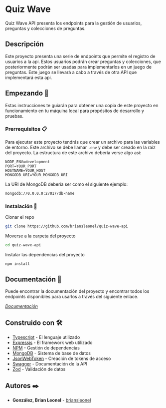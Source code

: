 # Quiz Wave

Quiz Wave API presenta los endpoints para la gestión de usuarios, preguntas y
colecciones de preguntas.

## Descripción

Este proyecto presenta una serie de endpoints que permite el registro de
usuarios a la api. Estos usuarios podrán crear preguntas y colecciones, que
posteriormente podrán ser usadas para implementarlos en un juego de preguntas.
Este juego se llevará a cabo a través de otra API que implementará esta api.

## Empezando 🚀

Estas instrucciones te guiarán para obtener una copia de este proyecto en
funcionamiento en tu máquina local para propósitos de desarrollo y pruebas.

### Prerrequisitos 📋

Para ejecutar este proyecto tendrás que crear un archivo para las variables de
entorno. Este archivo se debe llamar `.env` y debe ser creado en la raíz del
proyecto. La estructura de este archivo debería verse algo así:

```env
NODE_ENV=development
PORT=YOUR_PORT
HOSTNAME=YOUR_HOST
MONGODB_URI=YOUR_MONGODB_URI
```

La URI de MongoDB debería ser como el siguiente ejemplo:

```bash
mongodb://0.0.0.0:27017/db-name
```

### Instalación 🔧

Clonar el repo

```sh
git clone https://github.com/briansleonel/quiz-wave-api
```

Moverse a la carpeta del proyecto

```sh
cd quiz-wave-api
```

Instalar las dependencias del proyecto

```sh
npm install
```

## Documentación 📖

Puede encontrar la documentación del proyecto y encontrar todos los endpoints
disponibles para usarlos a través del siguiente enlace.

_[Documentación](https://example.com)_

## Construido con 🛠️

-   [Typescript](https://www.typescriptlang.org/) - El lenguaje utilizado
-   [Expressjs](https://expressjs.com/) - El framework web utilizado
-   [NPM](https://www.npmjs.com/) - Gestión de dependencias
-   [MongoDB](https://www.mongodb.com/) - Sistema de base de datos
-   [JsonWebToken](https://jwt.io/) - Creación de tokens de acceso
-   [Swagger](https://swagger.io/) - Documentación de la API
-   [Zod](https://zod.dev/) - Validación de datos

## Autores ✒️

-   **González, Brian Leonel** - [briansleonel](https://github.com/briansleonel)
